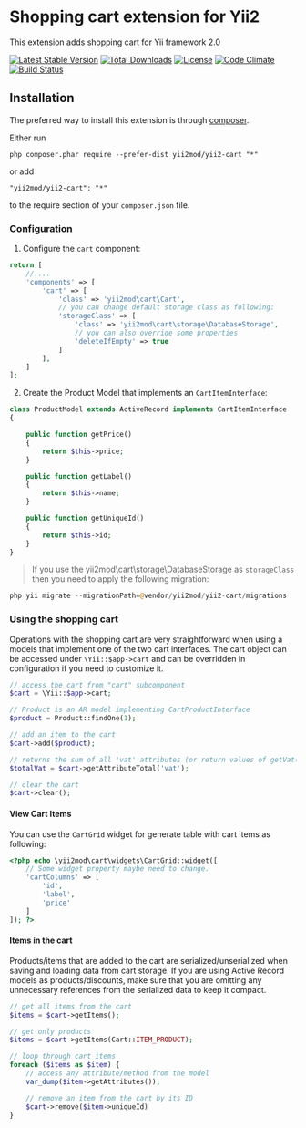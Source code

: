 Shopping cart extension for Yii2
===============================

This extension adds shopping cart for Yii framework 2.0

[![Latest Stable Version](https://poser.pugx.org/yii2mod/yii2-cart/v/stable)](https://packagist.org/packages/yii2mod/yii2-cart) [![Total Downloads](https://poser.pugx.org/yii2mod/yii2-cart/downloads)](https://packagist.org/packages/yii2mod/yii2-cart) [![License](https://poser.pugx.org/yii2mod/yii2-cart/license)](https://packagist.org/packages/yii2mod/yii2-cart)
[![Code Climate](https://codeclimate.com/github/yii2mod/yii2-cart/badges/gpa.svg)](https://codeclimate.com/github/yii2mod/yii2-cart)
[![Build Status](https://travis-ci.org/yii2mod/yii2-cart.svg?branch=master)](https://travis-ci.org/yii2mod/yii2-cart)

Installation
------------

The preferred way to install this extension is through [composer](http://getcomposer.org/download/).

Either run

```
php composer.phar require --prefer-dist yii2mod/yii2-cart "*"
```

or add

```
"yii2mod/yii2-cart": "*"
```

to the require section of your `composer.json` file.

### Configuration

1) Configure the ```cart``` component:
```php
return [
    //....
    'components' => [
        'cart' => [
            'class' => 'yii2mod\cart\Cart',
            // you can change default storage class as following:
            'storageClass' => [
                'class' => 'yii2mod\cart\storage\DatabaseStorage',
                // you can also override some properties 
                'deleteIfEmpty' => true
            ]
        ],
    ]
];
```
2) Create the Product Model that implements an `CartItemInterface`:
```php
class ProductModel extends ActiveRecord implements CartItemInterface
{

    public function getPrice()
    {
        return $this->price;
    }

    public function getLabel()
    {
        return $this->name;
    }

    public function getUniqueId()
    {
        return $this->id;
    }
}
```

> If you use the yii2mod\cart\storage\DatabaseStorage as ```storageClass``` then you need to apply the following migration:
```php
php yii migrate --migrationPath=@vendor/yii2mod/yii2-cart/migrations
```

### Using the shopping cart
Operations with the shopping cart are very straightforward when using a models that implement one of the two cart interfaces.
The cart object can be accessed under `\Yii::$app->cart` and can be overridden in configuration if you need to customize it.
```php
// access the cart from "cart" subcomponent
$cart = \Yii::$app->cart;

// Product is an AR model implementing CartProductInterface
$product = Product::findOne(1);

// add an item to the cart
$cart->add($product);

// returns the sum of all 'vat' attributes (or return values of getVat()) from all models in the cart.
$totalVat = $cart->getAttributeTotal('vat');

// clear the cart
$cart->clear();

```

#### View Cart Items

You can use the `CartGrid` widget for generate table with cart items as following:
```php
<?php echo \yii2mod\cart\widgets\CartGrid::widget([
    // Some widget property maybe need to change. 
    'cartColumns' => [
        'id',
        'label',
        'price'
    ]
]); ?>

```

#### Items in the cart
Products/items that are added to the cart are serialized/unserialized when saving and loading data from cart storage.
If you are using Active Record models as products/discounts, make sure that you are omitting any unnecessary references from
the serialized data to keep it compact.

```php
// get all items from the cart
$items = $cart->getItems();

// get only products
$items = $cart->getItems(Cart::ITEM_PRODUCT);

// loop through cart items
foreach ($items as $item) {
	// access any attribute/method from the model
	var_dump($item->getAttributes());

	// remove an item from the cart by its ID
	$cart->remove($item->uniqueId)
}
```

